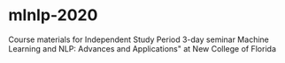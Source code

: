 # mlnlp-2020
Course materials for Independent Study Period 3-day seminar Machine Learning and NLP: Advances and Applications" at New College of Florida
